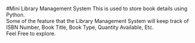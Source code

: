 #Mini Library Management System
This is used to store book details using Python.<br /> 
Some of the feature that the Library Management System will keep track of ISBN Number, Book Title, Book Type, Quantity Available, Etc.<br />
Feel Free to explore.
